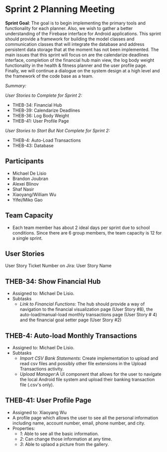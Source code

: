 # Sprint 2 Planning Meeting

**Sprint Goal**: The goal is to begin implementing the primary tools and functionality for each planner. Also, we wish to gather a better understanding of the Firebase interface for Android applications.
This sprint should provide a framework for building the model classes and communication classes that will integrate the database and address persistent data storage that at the moment has not been implemented.
The main issues that this sprint will focus on are the calendarize deadlines interface, completion of the financial hub main view, the log body weight functionality in the health & fitness planner and the user profile page. Finally, we will continue a dialogue on the system design at a high level and the framework of the code base as a team.

*Summary:*

*User Stories to Complete for Sprint 2:*
- THEB-34: Financial Hub
- THEB-39: Calendarize Deadlines
- THEB-36: Log Body Weight
- THEB-41: User Profile Page

*User Stories to Start But Not Complete for Sprint 2:*
- THEB-4: Auto-Load Transactions
- THEB-43: Database

## Participants
- Michael De Lisio
- Brandon Joubran
- Alexei Blinov
- Shaf Nasir
- Xiaoyang/William Wu
- Yifei/Miko Gao

## Team Capacity
- Each team member has about 2 ideal days per sprint due to school conditions. Since there are 6 group members, the team capacity is 12 for a single sprint.


## User Stories

User Story Ticket Number on Jira: User Story Name

## THEB-34: Show Financial Hub
- Assigned to: Michael De Lisio.
- Subtasks
    - *Link to Financial Functions*: The hub should provide a way of navigation to the financial visualization page (User Story #8), the auto-load/manual-load monthly transactions page (User Story # 4) and the financial goal setter page (User Story #2)

## THEB-4: Auto-load Monthly Transactions
- Assigned to: Michael De Lisio.
- Subtasks
    - *Import CSV Bank Statements*: Create implementation to upload and read csv files and possibly other file extensions in the Upload Transactions activity.
    - *Upload Manager*:A UI component that allows for the user to navigate the local Android file system and upload their banking transaction file (.csv's only).

## THEB-41: User Profile Page
- Assigned to: Xiaoyang Wu
- A profile page which allows the user to see all the personal information including name, account number, email, phone number, and city.
- Properties:
    - *1*: Able to see all the basic information.
    - *2*: Can change those information at any time.
    - *3*: Able to uplaod a picture from the gallery.
